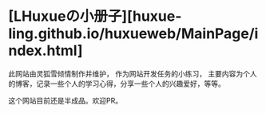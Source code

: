 # [LHuxueの小册子][huxue-ling.github.io/huxueweb/MainPage/index.html]


此网站由灵狐雪倾情制作并维护， 作为网站开发任务的小练习， 主要内容为个人的博客，记录一些个人的学习心得，分享一些个人的兴趣爱好，等等。

这个网站目前还是半成品。欢迎PR。

